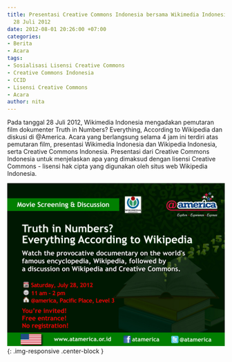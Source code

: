 ```yaml
---
title: Presentasi Creative Commons Indonesia bersama Wikimedia Indonesia di @America,
  28 Juli 2012
date: 2012-08-01 20:26:00 +07:00
categories:
- Berita
- Acara
tags:
- Sosialisasi Lisensi Creative Commons
- Creative Commons Indonesia
- CCID
- Lisensi Creative Commons
- Acara
author: nita
---
```


Pada tanggal 28 Juli 2012, Wikimedia Indonesia mengadakan pemutaran film dokumenter Truth in Numbers? Everything, According to Wikipedia dan diskusi di @America. Acara yang berlangsung selama 4 jam ini terdiri atas pemutaran film, presentasi Wikimedia Indonesia dan Wikipedia Indonesia, serta  Creative Commons Indonesia. Presentasi dari Creative Commons Indonesia untuk menjelaskan apa yang dimaksud dengan lisensi Creative Commons - lisensi hak cipta yang digunakan oleh situs web Wikipedia Indonesia.

![28_july_@america_movie_screening&discussion_WIKIPEDIA_eposter_REV.jpeg](/uploads/28_july_@america_movie_screening&discussion_WIKIPEDIA_eposter_REV.jpeg){: .img-responsive .center-block }
